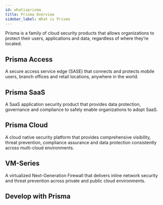 ```yaml
---
id: whatisprisma
title: Prisma Overview
sidebar_label: What is Prisma
---
```


Prisma is a family of cloud security products that allows organizations to protect their users, 
applications and data, regardless of where they’re located.

## Prisma Access
A secure access service edge (SASE) that connects and protects mobile users, branch offices and retail locations, anywhere in the world.

## Prisma SaaS
A SaaS application security product that provides data protection, governance and compliance to safely enable organizations to adopt SaaS.

## Prisma Cloud
A cloud native security platform that provides comprehensive visibility, threat prevention, compliance assurance and data protection consistently across multi-cloud environments.

## VM-Series
A virtualized Next-Generation Firewall that delivers inline network security and threat prevention across private and public cloud environments.

## Develop with Prisma 

